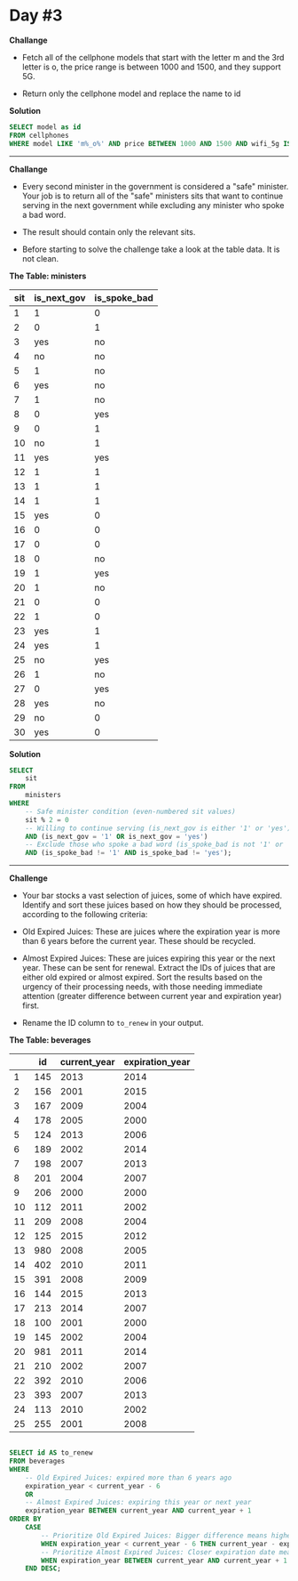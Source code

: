 # Day #3 

**Challange**

- Fetch all of the cellphone models that start with the letter m and the 3rd letter is o, the price range is between 1000 and 1500, and they support 5G.

- Return only the cellphone model and replace the name to id

**Solution**
```sql
SELECT model as id
FROM cellphones
WHERE model LIKE 'm%_o%' AND price BETWEEN 1000 AND 1500 AND wifi_5g IS TRUE

```
------------------


**Challange**

- Every second minister in the government is considered a "safe" minister. 
Your job is to return all of the "safe" ministers sits that want to continue serving in the next government while excluding any minister who spoke a bad word.

- The result should contain only the relevant sits.

- Before starting to solve the challenge take a look at the table data. It is not clean.

**The Table: ministers**

| sit | is_next_gov | is_spoke_bad |
|-----|-------------|--------------|
|  1  |      1      |      0       |
|  2  |      0      |      1       |
|  3  |     yes     |      no      |
|  4  |      no     |      no      |
|  5  |      1      |      no      |
|  6  |     yes     |      no      |
|  7  |      1      |      no      |
|  8  |      0      |     yes      |
|  9  |      0      |      1       |
| 10  |      no     |      1       |
| 11  |     yes     |     yes      |
| 12  |      1      |      1       |
| 13  |      1      |      1       |
| 14  |      1      |      1       |
| 15  |     yes     |      0       |
| 16  |      0      |      0       |
| 17  |      0      |      0       |
| 18  |      0      |      no      |
| 19  |      1      |     yes      |
| 20  |      1      |      no      |
| 21  |      0      |      0       |
| 22  |      1      |      0       |
| 23  |     yes     |      1       |
| 24  |     yes     |      1       |
| 25  |      no     |     yes      |
| 26  |      1      |      no      |
| 27  |      0      |     yes      |
| 28  |     yes     |      no      |
| 29  |      no     |      0       |
| 30  |     yes     |      0       |

**Solution**

```sql
SELECT 
    sit 
FROM 
    ministers
WHERE 
    -- Safe minister condition (even-numbered sit values)
    sit % 2 = 0
    -- Willing to continue serving (is_next_gov is either '1' or 'yes')
    AND (is_next_gov = '1' OR is_next_gov = 'yes')
    -- Exclude those who spoke a bad word (is_spoke_bad is not '1' or 'yes')
    AND (is_spoke_bad != '1' AND is_spoke_bad != 'yes');
```
----------------------

**Challenge**

- Your bar stocks a vast selection of juices, some of which have expired. Identify and sort these juices based on how they should be processed, according to the following criteria:

- Old Expired Juices: These are juices where the expiration year is more than 6 years before the current year. These should be recycled.
- Almost Expired Juices: These are juices expiring this year or the next year. These can be sent for renewal.
Extract the IDs of juices that are either old expired or almost expired. Sort the results based on the urgency of their processing needs, with those needing immediate attention (greater difference between current year and expiration year) first.

- Rename the ID column to `to_renew` in your output.

**The Table: beverages**

|     | id           | current_year    | expiration_year |
|-----|--------------|-----------------|-----------------|
|  1  |     145      |      2013       |      2014       |
|  2  |     156      |      2001       |      2015       |
|  3  |     167      |      2009       |      2004       |
|  4  |     178      |      2005       |      2000       |
|  5  |     124      |      2013       |      2006       |
|  6  |     189      |      2002       |      2014       |
|  7  |     198      |      2007       |      2013       |
|  8  |     201      |      2004       |      2007       |
|  9  |     206      |      2000       |      2000       |
| 10  |     112      |      2011       |      2002       |
| 11  |     209      |      2008       |      2004       |
| 12  |     125      |      2015       |      2012       |
| 13  |     980      |      2008       |      2005       |
| 14  |     402      |      2010       |      2011       |
| 15  |     391      |      2008       |      2009       |
| 16  |     144      |      2015       |      2013       |
| 17  |     213      |      2014       |      2007       |
| 18  |     100      |      2001       |      2000       |
| 19  |     145      |      2002       |      2004       |
| 20  |     981      |      2011       |      2014       |
| 21  |     210      |      2002       |      2007       |
| 22  |     392      |      2010       |      2006       |
| 23  |     393      |      2007       |      2013       |
| 24  |     113      |      2010       |      2002       |
| 25  |     255      |      2001       |      2008       |

```sql

SELECT id AS to_renew
FROM beverages
WHERE 
    -- Old Expired Juices: expired more than 6 years ago
    expiration_year < current_year - 6 
    OR 
    -- Almost Expired Juices: expiring this year or next year
    expiration_year BETWEEN current_year AND current_year + 1
ORDER BY 
    CASE 
        -- Prioritize Old Expired Juices: Bigger difference means higher urgency
        WHEN expiration_year < current_year - 6 THEN current_year - expiration_year 
        -- Prioritize Almost Expired Juices: Closer expiration date means higher urgency
        WHEN expiration_year BETWEEN current_year AND current_year + 1 THEN current_year + 1 - expiration_year
    END DESC;

```
